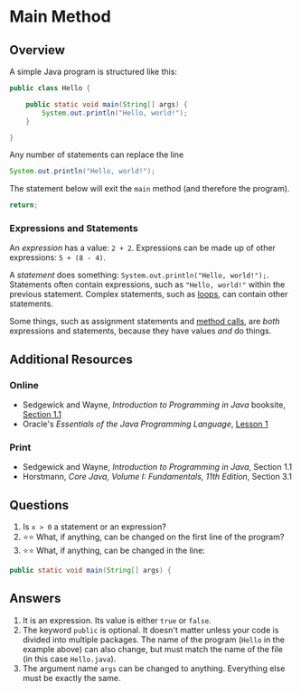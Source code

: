 # Main Method
## Overview
A simple Java program is structured like this:
```java
public class Hello {

    public static void main(String[] args) {
        System.out.println("Hello, world!");
    }

}
```
Any number of statements can replace the line
```java
System.out.println("Hello, world!");
```

The statement below will exit the `main` method (and therefore the program).
```java
return;
```
### Expressions and Statements
An *expression* has a value: `2 + 2`. Expressions can be made up of other expressions: `5 + (8 - 4)`.

A *statement* does something: `System.out.println("Hello, world!");`. Statements often contain expressions, such as `"Hello, world!"` within the previous statement. Complex statements, such as [loops](loops.md), can contain other statements.

Some things, such as assignment statements and [method calls](functional_decomposition.md#calling-methods), are *both* expressions and statements, because they have values *and* do things.

## Additional Resources
### Online
- Sedgewick and Wayne, *Introduction to Programming in Java* booksite, [Section 1.1](https://introcs.cs.princeton.edu/java/11hello/)
- Oracle's *Essentials of the Java Programming Language*, [Lesson 1](https://www.oracle.com/technetwork/java/compile-136656.html)
### Print
- Sedgewick and Wayne, *Introduction to Programming in Java*, Section 1.1
- Horstmann, *Core Java, Volume I: Fundamentals, 11th Edition*, Section 3.1
## Questions
1. Is `x > 0` a statement or an expression?
1. :star::star: What, if anything, can be changed on the first line of the program?
1. :star::star: What, if anything, can be changed in the line:
```java
public static void main(String[] args) {
```
## Answers
1. It is an expression. Its value is either `true` or `false`.
1. The keyword `public` is optional. It doesn't matter unless your code is divided into multiple packages. The name of the program (`Hello` in the example above) can also change, but must match the name of the file (in this case `Hello.java`).
1. The argument name `args` can be changed to anything. Everything else must be exactly the same.
